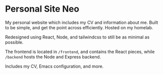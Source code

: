 # Personal Site Neo
My personal website which includes my CV and information about
me. Built to be simple, and get the point across efficiently. Hosted
on my homelab.

Redesigned using React, Node, and tailwindcss to still be as minimal
as possible.

The frontend is located in `/frontend`, and contains the React pieces,
while `/backend` hosts the Node and Express backend.

Includes my CV, Emacs configuration, and more.
